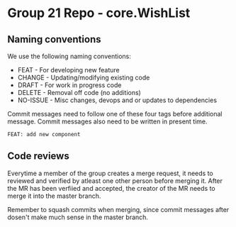 # Group 21 Repo - core.WishList

## Naming conventions

We use the following naming conventions:

- FEAT - For developing new feature
- CHANGE - Updating/modifying existing code
- DRAFT - For work in progress code
- DELETE - Removal off code (no additions)
- NO-ISSUE - Misc changes, devops and or updates to dependencies

Commit messages need to follow one of these four tags before additional message.
Commit messages also need to be written in present time.

`FEAT: add new component`

## Code reviews

Everytime a member of the group creates a merge request, it needs to reviewed and verified by atleast one other person before merging it.
After the MR has been verfiied and accepted, the creator of the MR needs to merge it into the master branch.

Remember to squash commits when merging, since commit messages after dosen't make much sense in the master branch.
